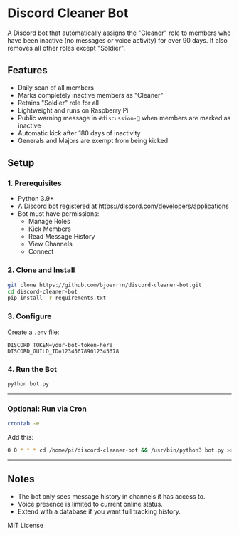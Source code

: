 # Discord Cleaner Bot

A Discord bot that automatically assigns the "Cleaner" role to members who have been inactive (no messages or voice activity) for over 90 days. It also removes all other roles except "Soldier".

## Features

- Daily scan of all members
- Marks completely inactive members as "Cleaner"
- Retains "Soldier" role for all
- Lightweight and runs on Raspberry Pi
- Public warning message in `#discussion-💬` when members are marked as inactive
- Automatic kick after 180 days of inactivity
- Generals and Majors are exempt from being kicked

## Setup

### 1. Prerequisites

- Python 3.9+
- A Discord bot registered at https://discord.com/developers/applications
- Bot must have permissions:
  - Manage Roles
  - Kick Members
  - Read Message History
  - View Channels
  - Connect

### 2. Clone and Install

```bash
git clone https://github.com/bjoerrrn/discord-cleaner-bot.git
cd discord-cleaner-bot
pip install -r requirements.txt
```

### 3. Configure

Create a `.env` file:

```
DISCORD_TOKEN=your-bot-token-here
DISCORD_GUILD_ID=123456789012345678
```

### 4. Run the Bot

```bash
python bot.py
```

---

### Optional: Run via Cron

```bash
crontab -e
```

Add this:

```bash
0 0 * * * cd /home/pi/discord-cleaner-bot && /usr/bin/python3 bot.py >> log.txt 2>&1
```

---

## Notes

- The bot only sees message history in channels it has access to.
- Voice presence is limited to current online status.
- Extend with a database if you want full tracking history.

MIT License
